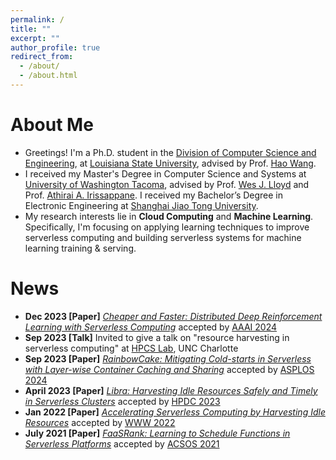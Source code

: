 ```yaml
---
permalink: /
title: ""
excerpt: ""
author_profile: true
redirect_from: 
  - /about/
  - /about.html
---
```


# About Me

* Greetings! I'm a Ph.D. student in the [Division of Computer Science and Engineering](https://www.lsu.edu/eng/cse/), at [Louisiana State University](https://www.lsu.edu/), advised by Prof. [Hao Wang](https://intellisys.haow.ca/haowang/).
* I received my Master's Degree in Computer Science and Systems at [University of Washington Tacoma](https://www.tacoma.uw.edu/), advised by Prof. [Wes J. Lloyd](http://faculty.washington.edu/wlloyd/index.html) and Prof. [Athirai A. Irissappane](https://sites.google.com/view/athirai/). I received my Bachelor’s Degree in Electronic Engineering at [Shanghai Jiao Tong University](http://en.sjtu.edu.cn/).
* My research interests lie in **Cloud Computing** and **Machine Learning**. Specifically, I'm focusing on applying learning techniques to improve serverless computing and building serverless systems for machine learning training & serving.

# News
* **Dec 2023 \[Paper\]** [*Cheaper and Faster: Distributed Deep Reinforcement Learning with Serverless Computing*](https://hanfeiyu.github.io/) accepted by [AAAI 2024](https://aaai.org/aaai-conference/)  
* **Sep 2023 \[Talk\]** Invited to give a talk on "resource harvesting in serverless computing" at [HPCS Lab](https://hpcs.charlotte.edu/), UNC Charlotte  
* **Sep 2023 \[Paper\]** [*RainbowCake: Mitigating Cold-starts in Serverless with Layer-wise Container Caching and Sharing*](https://intellisys.haow.ca/assets/pdf/hanfei-asplos24spring.pdf) accepted by [ASPLOS 2024](https://www.asplos-conference.org/asplos2024/)  
* **April 2023 \[Paper\]** [*Libra: Harvesting Idle Resources Safely and Timely in Serverless Clusters*](https://dl.acm.org/doi/10.1145/3588195.3592996) accepted by [HPDC 2023](https://www.hpdc.org/2023/)  
* **Jan 2022 \[Paper\]** [*Accelerating Serverless Computing by Harvesting Idle Resources*](https://doi.org/10.1145/3485447.3511979) accepted by [WWW 2022](https://www2022.thewebconf.org/)  
* **July 2021 \[Paper\]** [*FaaSRank: Learning to Schedule Functions in Serverless Platforms*](https://ieeexplore.ieee.org/document/9659513) accepted by [ACSOS 2021](https://conf.researchr.org/home/acsos-2021)  
